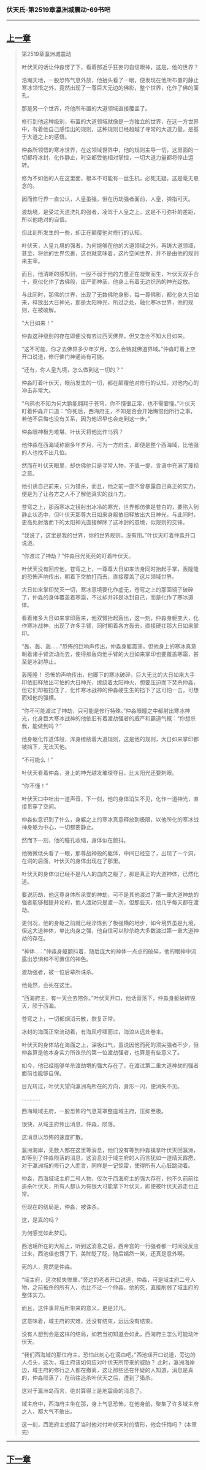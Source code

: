 ### 伏天氏-第2519章瀛洲城震动-69书吧

--------
[上一章](./3c6d70e293efbcdbdfe366d1797f8934.md)
--------


>
>
>
>第2519章瀛洲城震动
>
>叶伏天的话让仲淼愣了下，看着那近乎狂妄的自信眼神，这是，他的世界？
>
>浩瀚天地，一股恐怖气息外放，他抬头看了一眼，便发现在他所布置的静止寒冰领悟之外，竟然出现了一尊巨大无边的佛影，整个世界，化作了佛的面孔。
>
>那是另一个世界，将他所布置的大道领域直接覆盖了。
>
>修行到他这种级别，布置的大道领域就像是一方独立的世界，在这一方世界中，有着他自己感悟出的规则，这种规则已经超越了寻常的大道力量，是基于大道之上的感悟。
>
>仲淼所领悟的寒冰世界，在这领域世界中，他的规则主导一切，这里面的一切都将冰封，化作静止，时空都受他相对掌控，一切大道力量都将停止运转。
>
>修为不如他的人在这里面，根本不可能有一丝生机，必死无疑，这是毫无悬念的。
>
>因而修行界一直公认，人皇虽强，但在历劫强者面前，人皇，弹指可灭。
>
>渡劫境，是受过天道洗礼的强者，凌驾于人皇之上，这是不可弥补的差距，所以他绝对的自信。
>
>但此刻所发生的一些，却正在颠覆他对修行的认知。
>
>叶伏天，人皇九境的强者，为何能够在他的大道领域之外，再铸大道领域，甚至，将他的世界包裹，这也就意味着，这片空间世界，并不是由他的规则来主宰。
>
>而且，他清晰的感知到，一股不弱于他的力量正在凝聚而生，叶伏天双手合十，竟似化作了古佛般，庄严而神圣，他身上有着无边炽热的神光绽放。
>
>与此同时，那佛的世界，出现了无数佛陀身影，每一尊佛影，都化身大日如来，释放出大日神光，那是太阳神光，所过之处，融化寒冰世界，他的规则，在被破解。
>
>“大日如来！”
>
>仲淼这种级别的存在即便没有去过西天佛界，但又怎会不知大日如来。
>
>“这不可能，你才去佛界多少年岁月，怎么会铸就佛道界域。”仲淼盯着上空开口说道，修行佛门神通尚有可能。
>
>“还有，你人皇九境，怎么做到这一切的？”
>
>仲淼盯着叶伏天，眼前发生的一切，都在颠覆他对修行的认知，对他内心的冲击非常大。
>
>“乌鸦也不知为何大鹏能翱翔于苍穹，你不懂很正常，也不需要懂。”叶伏天盯着仲淼开口道：“你死后，西海府主，不知是否会开始悔恨他所行之事，若他不后悔也没有关系，因为他迟早也会走到这一步。”
>
>仲淼眼神极为难堪，叶伏天将他比作乌鸦？
>
>他仲淼在西海域称霸多年岁月，可为一方府主，即便是整个西海域，比他强的人也找不出几位。
>
>然而在叶伏天眼里，却仿佛他只是寻常人物，不值一提，言语中充满了蔑视之意。
>
>他引诱自己前来，只为猎杀，而且，他之前一直不曾暴露自己真正的实力，便是为了让各方之人不了解他真实的战斗力。
>
>苍穹之上，那面寒冰之镜射出冰冷的寒光，世界都仿佛是苍白的，要陷入到静止状态中，但叶伏天那尊大日如来身躯依旧释放出大日神光，与此同时，更高处射落而下的太阳神光直接解除了这冰封的意境，似规则的交锋。
>
>“我说了，这里是我的世界，你的世界规则，没有用。”叶伏天盯着仲淼开口说道。
>
>“你渡过了神劫？”仲淼目光死死的盯着叶伏天。
>
>叶伏天没有回应他，苍穹之上，一尊尊大日如来法身同时抬起手掌，轰隆隆的恐怖声响传出，朝着下空拍打而去，直接覆盖了这片领域世界。
>
>大日如来掌印焚灭一切，寒冰意境要化作虚无，苍穹之上的那面镜子破碎了，仲淼的身体覆盖着寒霜，不过却并非是冰封自己，而是化作了寒冰道体。
>
>看着诸多大日如来掌印轰来，他双臂抬起轰出，这一刻，仲淼身躯变大，化作寒冰战神，出现了许多手臂，同时朝着各方轰去，直接硬扛那大日如来掌印。
>
>“轰、轰、轰……”恐怖的巨响声传出，仲淼身躯震荡，但他身上的寒冰真意朝着诸手臂流动而去，使得那轰向他手臂的大日如来掌印也要覆盖寒霜，甚至是冰封静止。
>
>轰隆隆！
>恐怖的声响传出，他脚下的寒冰破碎，巨大无比的大日如来大手印依旧释放出可怕的大日神光，缭绕着太阳神火，想要压迫而下焚杀仲淼，但它们却被挡住了，化作寒冰战神的仲淼硬生生的挡下了这可怕一击，可想而知他的强横。
>
>“你不可能渡过了神劫，只可能是修行特殊。”仲淼眼瞳之中都射出寒冰神光，化身巨大寒冰战神的他依旧有着渡劫强者的威严和霸道气概：“你想杀我，能做到吗？”
>
>他身躯化作道体般，浑身缭绕着大道规则，这是他的规则，大日如来掌印都被挡下，无法灭他。
>
>“不可能么！”
>
>叶伏天看着仲淼，身上的神光越发璀璨夺目，比太阳光还要刺眼。
>
>“你不懂！”
>
>叶伏天口中吐出一道声音，下一刻，他的身体消失不见，化作一道神光，直接贯穿了空间。
>
>仲淼似意识到了什么，身躯之上的寒冰真意释放到极限，以他所化的寒冰战神身躯为中心，一切都要静止。
>
>然而下一刻，他的瞳孔收缩，身体似在颤抖。
>
>他微微低头看了一眼，那尊战神般的躯体，中间已经空了，出现了一个洞，在洞的后面，叶伏天的身体出现在了那里。
>
>叶伏天的身体似已经不是凡人的血肉之躯了，那是真正的大道神体，已然化道。
>
>要说历劫，他这尊身体所承受的神劫，可不是其他渡过了第一重大道神劫的强者能够相提并论的，他人渡劫只是渡一次，但那些天，他几乎每天都在渡劫。
>
>更何况，他的身躯之前就已经淬炼到了极强横的地步，如今境界虽是九境，但这大道神体，单比肉身之强，他自信可以秒杀绝大多数渡过第一重大道神劫的存在。
>
>“神体……”仲淼身躯颤抖着，随后庞大的神体一点点的破碎，他的眼神中流露出恐惧和不可置信的神色。
>
>渡劫强者，被一位后辈所诛杀。
>
>他竟然，会死在这里。
>
>“西海府主，有一天会去陪你。”叶伏天开口，他话音落下，仲淼身躯破碎毁灭，陨于西海。
>
>苍穹之上，一切都烟消云散，恢复正常。
>
>冰封的海面正常流动着，有海风呼啸而过，海浪从远处卷来。
>
>叶伏天的身体站在海面之上，深吸口气，虽说因他而死的顶尖强者不少，但仲淼算是他本身实力所诛杀的第一位渡劫强者，也算是有些意义了。
>
>如今，他已经能够单杀渡劫境的强大存在了，在渡过第二重大道神劫的强者面前也能够自保。
>
>目光转过，叶伏天望向瀛洲岛所在的方向，身形一闪，便消失不见。
>
>…………
>
>西海域域主府，一股恐怖的气息笼罩整座域主府，压抑至极。
>
>很快，从域主府传出消息，仲淼，陨落。
>
>这消息以恐怖的速度扩散。
>
>瀛洲海岸，无数人都在这里等消息，他们没有等到仲淼擒拿叶伏天回瀛洲，却等到了仲淼陨落的消息，这消息对于域主府的人而言犹如一道晴天霹雳，对于瀛洲城的修行之人而言，同样是一记惊雷，使得所有人心脏跳动着。
>
>仲淼，西海域域主府二号人物，仅次于西海府主的强大存在，他不久前前往追杀叶伏天，所有人都认为有很大可能拿下叶伏天，即便被叶伏天逃走也正常。
>
>但现在的结局是，仲淼，被诛杀。
>
>这，是真的吗？
>
>为何感觉如此梦幻。
>
>西池瑶所在的大船上，听到这消息之后，西帝宫的一行强者都一时间没反应过来，西池瑶也愣了下，美眸眨了眨，随后嫣然一笑，还真是意外啊。
>
>死的人，竟然是仲淼。
>
>“域主府，这次损失惨重。”旁边的老者开口说道，仲淼，可是域主府二号人物，之前被杀的所有人，也比不过一个仲淼，他的死，直接削弱了域主府的整体实力。
>
>而且，这件事背后所带来的意义，更是非凡。
>
>这意味着，域主府的灾难，还没有结束，远远没有结束。
>
>没有人想到会是这样的结局，如若当初知道会如此，西海府主怎么可能动叶伏天。
>
>“我们西海域的那位府主，恐怕此刻心在滴血吧。”西池瑶开口说道，旁边的人点头，这次，域主府该如何应对叶伏天所带来的威胁？
>此时，瀛洲海岸边，域主府的修行之人都在撤离，这让那些还在怀疑的人知道，消息是真的，仲淼陨落了，在前往追杀叶伏天之后，遭到了猎杀。
>
>这对于瀛洲岛而言，绝对算得上是地震级的消息了。
>
>域主府中，西海府主坐在那，身上气息恐怖，在他身前，聚集了许多域主府之人，都大气不敢出。
>
>这一刻，西海府主想起了当时他对付叶伏天时的情形，他会忏悔吗？
>(本章完)
>
>

--------
[下一章](./5b9bfd1bc2929da88a2495c1677ecf3a.md)
--------
